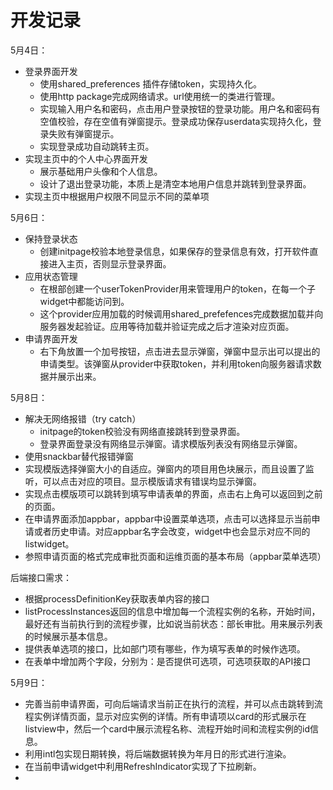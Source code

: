 # 开发记录

5月4日：

- 登录界面开发
  - 使用shared_preferences 插件存储token，实现持久化。
  - 使用http package完成网络请求。url使用统一的类进行管理。
  - 实现输入用户名和密码，点击用户登录按钮的登录功能。用户名和密码有空值校验，存在空值有弹窗提示。登录成功保存userdata实现持久化，登录失败有弹窗提示。
  - 实现登录成功自动跳转主页。
- 实现主页中的个人中心界面开发
  - 展示基础用户头像和个人信息。
  - 设计了退出登录功能，本质上是清空本地用户信息并跳转到登录界面。
- 实现主页中根据用户权限不同显示不同的菜单项

5月6日：

- 保持登录状态
  - 创建initpage校验本地登录信息，如果保存的登录信息有效，打开软件直接进入主页，否则显示登录界面。
- 应用状态管理
  - 在根部创建一个userTokenProvider用来管理用户的token，在每一个子widget中都能访问到。
  - 这个provider应用加载的时候调用shared_prefefences完成数据加载并向服务器发起验证。应用等待加载并验证完成之后才渲染对应页面。
- 申请界面开发
  - 右下角放置一个加号按钮，点击进去显示弹窗，弹窗中显示出可以提出的申请类型。该弹窗从provider中获取token，并利用token向服务器请求数据并展示出来。

5月8日：

- 解决无网络报错（try catch）
  - initpage的token校验没有网络直接跳转到登录界面。
  - 登录界面登录没有网络显示弹窗。请求模版列表没有网络显示弹窗。
- 使用snackbar替代报错弹窗
- 实现模版选择弹窗大小的自适应。弹窗内的项目用色块展示，而且设置了监听，可以点击对应的项目。显示模版请求有错误均显示弹窗。
- 实现点击模版项可以跳转到填写申请表单的界面，点击右上角可以返回到之前的页面。
- 在申请界面添加appbar，appbar中设置菜单选项，点击可以选择显示当前申请或者历史申请。对应appbar名字会改变，widget中也会显示对应不同的listwidget。
- 参照申请页面的格式完成审批页面和运维页面的基本布局（appbar菜单选项）

后端接口需求：

- 根据processDefinitionKey获取表单内容的接口
- listProcessInstances返回的信息中增加每一个流程实例的名称，开始时间，最好还有当前执行到的流程步骤，比如说当前状态：部长审批。用来展示列表的时候展示基本信息。
- 提供表单选项的接口，比如部门项有哪些，作为填写表单的时候作选项。
- 在表单中增加两个字段，分别为：是否提供可选项，可选项获取的API接口

5月9日：

- 完善当前申请界面，可向后端请求当前正在执行的流程，并可以点击跳转到流程实例详情页面，显示对应实例的详情。所有申请项以card的形式展示在listview中，然后一个card中展示流程名称、流程开始时间和流程实例的id信息。
- 利用intl包实现日期转换，将后端数据转换为年月日的形式进行渲染。
- 在当前申请widget中利用RefreshIndicator实现了下拉刷新。
- 